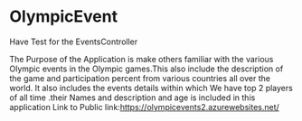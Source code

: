 # OlympicEvent
Have Test for the EventsController

The Purpose of the Application is make others familiar with the various Olympic events in the Olympic games.This also include the description of the game and participation percent from various countries all over the world. It also includes the events details within which We have top 2 players of all time .their Names and description and age is included in this application
Link to Public link:https://olympicevents2.azurewebsites.net/
